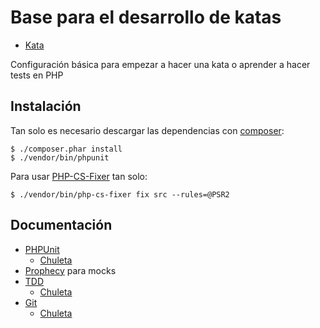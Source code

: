 # Base para el desarrollo de katas

- [Kata](http://www.solveet.com/exercises/Kata-String-Calculator/8)

Configuración básica para empezar a hacer una kata o aprender a hacer 
tests en PHP

## Instalación
Tan solo es necesario descargar las dependencias con [composer](https://getcomposer.org/):

```
$ ./composer.phar install 
$ ./vendor/bin/phpunit
```

Para usar [PHP-CS-Fixer](http://cs.sensiolabs.org/) tan solo:

```
$ ./vendor/bin/php-cs-fixer fix src --rules=@PSR2
```

## Documentación
- [PHPUnit](https://phpunit.de/manual/current/en/writing-tests-for-phpunit.html)
    - [Chuleta](http://otroblogmas.com/wp-content/uploads/2011/06/PHPUnit-Cheat-Sheet.pdf)
- [Prophecy](https://github.com/phpspec/prophecy) para mocks
- [TDD](http://librosweb.es/libro/tdd/) 
    - [Chuleta](http://cv.jesuslc.com/slides/tdd/assets/player/KeynoteDHTMLPlayer.html)  
- [Git](https://git-scm.com/)
    - [Chuleta](http://blog.juanluisgarciaborrego.com/apuntes-git/)
